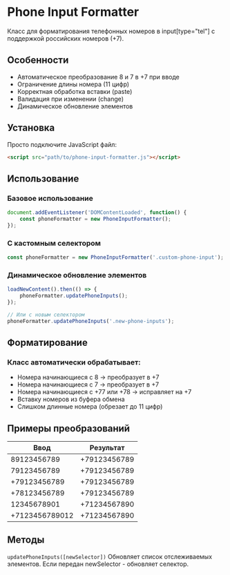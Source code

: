 # Phone Input Formatter

Класс для форматирования телефонных номеров в input[type="tel"] с поддержкой российских номеров (+7).

## Особенности

- Автоматическое преобразование 8 и 7 в +7 при вводе
- Ограничение длины номера (11 цифр)
- Корректная обработка вставки (paste)
- Валидация при изменении (change)
- Динамическое обновление элементов

## Установка

Просто подключите JavaScript файл:

```html
<script src="path/to/phone-input-formatter.js"></script>
```

## Использование
### Базовое использование
```javascript
document.addEventListener('DOMContentLoaded', function() {
    const phoneFormatter = new PhoneInputFormatter();
});
```
### С кастомным селектором
```javascript
const phoneFormatter = new PhoneInputFormatter('.custom-phone-input');
```
### Динамическое обновление элементов
```javascript
loadNewContent().then(() => {
    phoneFormatter.updatePhoneInputs();
});

// Или с новым селектором
phoneFormatter.updatePhoneInputs('.new-phone-inputs');
```
## Форматирование
### Класс автоматически обрабатывает:

* Номера начинающиеся с 8 → преобразует в +7
* Номера начинающиеся с 7 → преобразует в +7
* Номера начинающиеся с +77 или +78 → исправляет на +7
* Вставку номеров из буфера обмена
* Слишком длинные номера (обрезает до 11 цифр)

## Примеры преобразований
| Ввод           | Результат      |
|----------------|----------------|
| 89123456789    | +79123456789   |
| 79123456789    | +79123456789   |
| +79123456789   | +79123456789   |
| +78123456789   | +79123456789   |
| 12345678901    | +71234567890   |
| +7123456789012 | +71234567890   |

## Методы
`updatePhoneInputs([newSelector])`
Обновляет список отслеживаемых элементов.
Если передан newSelector - обновляет селектор.
